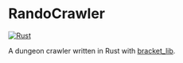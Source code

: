 # RandoCrawler

[![Rust](https://github.com/claudemuller/rando-crawler/actions/workflows/rust.yml/badge.svg)](https://github.com/claudemuller/rando-crawler/actions/workflows/rust.yml)

A dungeon crawler written in Rust with [bracket_lib](https://github.com/amethyst/bracket-lib).
